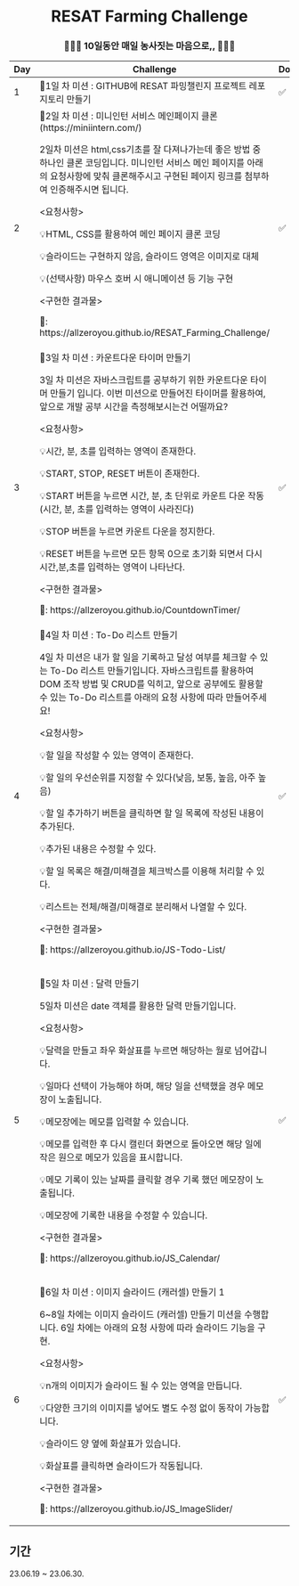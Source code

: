 <h1 align="center">
RESAT Farming Challenge
</h1>

<h3 align="center">
🧑‍🌾🌽 10일동안 매일 농사짓는 마음으로,, 🧑‍🌾🌽
</h3>


<table align="center">
<thead>
<tr>
<th>Day</th>
<th>Challenge</th>
<th>Done</th>
</tr>
</thead>
<tbody>
<tr>
<td>1</td>
<td>📌1일 차 미션 : GITHUB에 RESAT 파밍챌린지 프로젝트 레포지토리 만들기</td>
<td>✅</td>
</tr>
<tr>
<td>2</td>
<td>📌2일 차 미션 : 미니인턴 서비스 메인페이지 클론(https://miniintern.com/)

2일차 미션은 html,css기초를 잘 다져나가는데 좋은 방법 중 하나인 클론 코딩입니다. 미니인턴 서비스 메인 페이지를 아래의 요청사항에 맞춰 클론해주시고
구현된 페이지 링크를 첨부하여 인증해주시면 됩니다.

<p><요청사항></p>
<p>💡HTML, CSS를 활용하여 메인 페이지 클론 코딩</p>
<p>💡슬라이드는 구현하지 않음, 슬라이드 영역은 이미지로 대체</p>
<p>💡(선택사항) 마우스 호버 시 애니메이션 등 기능 구현</p>

<p><구현한 결과물></p>
<p>📎: https://allzeroyou.github.io/RESAT_Farming_Challenge/</p>

</td>
<td>✅</td>
</tr>
<tr>
<td>3</td>
<td>
📌3일 차 미션 : 카운트다운 타이머 만들기


3일 차 미션은 자바스크립트를 공부하기 위한 카운트다운 타이머 만들기 입니다.
이번 미션으로 만들어진 타이머를 활용하여, 앞으로 개발 공부 시간을 측정해보시는건 어떨까요?

<p><요청사항></p>
<p>💡시간, 분, 초를 입력하는 영역이 존재한다.</p>
<p>💡START, STOP, RESET 버튼이 존재한다.</p>
<p>💡START 버튼을 누르면 시간, 분, 초 단위로 카운트 다운 작동 (시간, 분, 초를 입력하는 영역이 사라진다)</p>
<p>💡STOP 버튼을 누르면 카운트 다운을 정지한다.</p>
<p>💡RESET 버튼을 누르면 모든 항목 0으로 초기화 되면서 다시 시간,분,초를 입력하는 영역이 나타난다.</p>
<p><구현한 결과물></p>
<p>📎: https://allzeroyou.github.io/CountdownTimer/</p>

</td>
<td>✅</td>
</tr>
<tr>
<td>4</td>
<td>
📌4일 차 미션 : To-Do 리스트 만들기


4일 차 미션은 내가 할 일을 기록하고 달성 여부를 체크할 수 있는 To-Do 리스트 만들기입니다. 자바스크립트를 활용하여 DOM 조작 방법 및 CRUD를 익히고, 앞으로 공부에도 활용할 수 있는 To-Do 리스트를 아래의 요청 사항에 따라 만들어주세요!


<p><요청사항></p>
<p>💡할 일을 작성할 수 있는 영역이 존재한다.</p>
<p>💡할 일의 우선순위를 지정할 수 있다(낮음, 보통, 높음, 아주 높음)</p>
<p>💡할 일 추가하기 버튼을 클릭하면 할 일 목록에 작성된 내용이 추가된다.</p>
<p>💡추가된 내용은 수정할 수 있다.</p>
<p>💡할 일 목록은 해결/미해결을 체크박스를 이용해 처리할 수 있다.</p>
<p>💡리스트는 전체/해결/미해결로 분리해서 나열할 수 있다.</p>

<p><구현한 결과물></p>
<p>📎: https://allzeroyou.github.io/JS-Todo-List/ </p>

</td>
<td>✅</td>

</tr>
<tr>
<td>5</td>
<td>

📌5일 차 미션 : 달력 만들기


5일차 미션은 date 객체를 활용한 달력 만들기입니다.


<p><요청사항></p>
<p>💡달력을 만들고 좌우 화살표를 누르면 해당하는 월로 넘어갑니다.</p>
<p>💡일마다 선택이 가능해야 하며, 해당 일을 선택했을 경우 메모장이 노출됩니다.</p>
<p>💡메모장에는 메모를 입력할 수 있습니다.</p>
<p>💡메모를 입력한 후 다시 캘린더 화면으로 돌아오면 해당 일에 작은 원으로 메모가 있음을 표시합니다.</p>
<p>💡메모 기록이 있는 날짜를 클릭할 경우 기록 했던 메모장이 노출됩니다.</p>
<p>💡메모장에 기록한 내용을 수정할 수 있습니다.</p>

<p><구현한 결과물></p>
<p>📎: https://allzeroyou.github.io/JS_Calendar/ </p>

</td>
<td>✅</td>
</tr>
<tr>
<td>6</td>
<td>

📌6일 차 미션 : 이미지 슬라이드 (캐러셀) 만들기 1


6~8일 차에는 이미지 슬라이드 (캐러셀) 만들기 미션을 수행합니다. 6일 차에는 아래의 요청 사항에 따라 슬라이드 기능을 구현.

<p><요청사항></p>
<p>💡n개의 이미지가 슬라이드 될 수 있는 영역을 만듭니다.</p>
<p>💡다양한 크기의 이미지를 넣어도 별도 수정 없이 동작이 가능합니다.</p>
<p>💡슬라이드 양 옆에 화살표가 있습니다.</p>
<p>💡화살표를 클릭하면 슬라이드가 작동됩니다.</p>

<p><구현한 결과물></p>
<p>📎: https://allzeroyou.github.io/JS_ImageSlider/</p>

</td>
<td>✅</td>

</tr>
<tr>
</tr>
<tr>
</tr>
<tr>
</tr>
<tr>
</tr>

</tbody>

</table>


## 기간
23.06.19 ~ 23.06.30.

